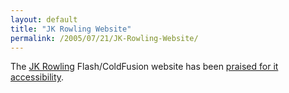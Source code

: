 ```yaml
---
layout: default
title: "JK Rowling Website"
permalink: /2005/07/21/JK-Rowling-Website/
---
```


The <a href="http://www.jkrowling.com/" target="_blank">JK Rowling</a> Flash/ColdFusion website has been <a target="_blank" href="http://weblogs.macromedia.com/accessibility/archives/2005/07/jkrowlingcom.cfm">praised for it accessibility</a>.<br/>